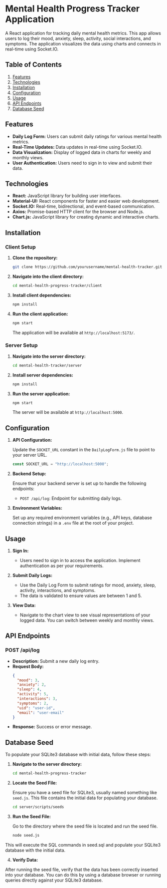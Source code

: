 # Mental Health Progress Tracker Application

A React application for tracking daily mental health metrics. This app allows users to log their mood, anxiety, sleep, activity, social interactions, and symptoms. The application visualizes the data using charts and connects in real-time using Socket.IO.

## Table of Contents

1. [Features](#features)
2. [Technologies](#technologies)
3. [Installation](#installation)
4. [Configuration](#configuration)
5. [Usage](#usage)
6. [API Endpoints](#api-endpoints)
7. [Database Seed](#database-seed)

## Features

- **Daily Log Form:** Users can submit daily ratings for various mental health metrics.
- **Real-Time Updates:** Data updates in real-time using Socket.IO.
- **Data Visualization:** Display of logged data in charts for weekly and monthly views.
- **User Authentication:** Users need to sign in to view and submit their data.

## Technologies

- **React:** JavaScript library for building user interfaces.
- **Material-UI:** React components for faster and easier web development.
- **Socket.IO:** Real-time, bidirectional, and event-based communication.
- **Axios:** Promise-based HTTP client for the browser and Node.js.
- **Chart.js:** JavaScript library for creating dynamic and interactive charts.

## Installation

### Client Setup

1. **Clone the repository:**

   ```bash
   git clone https://github.com/yourusername/mental-health-tracker.git
   ```

2. **Navigate into the client directory:**

   ```bash
   cd mental-health-progress-tracker/client
   ```

3. **Install client dependencies:**

   ```bash
   npm install
   ```

4. **Run the client application:**

   ```bash
   npm start
   ```

   The application will be available at `http://localhost:5173/`.

### Server Setup

1. **Navigate into the server directory:**

   ```bash
   cd mental-health-tracker/server
   ```

2. **Install server dependencies:**

   ```bash
   npm install
   ```

3. **Run the server application:**

   ```bash
   npm start
   ```

   The server will be available at `http://localhost:5000`.

## Configuration

1. **API Configuration:**

   Update the `SOCKET_URL` constant in the `DailyLogForm.js` file to point to your server URL.

   ```js
   const SOCKET_URL = "http://localhost:5000";
   ```

2. **Backend Setup:**

   Ensure that your backend server is set up to handle the following endpoints:

   - `POST /api/log`: Endpoint for submitting daily logs.

3. **Environment Variables:**

   Set up any required environment variables (e.g., API keys, database connection strings) in a `.env` file at the root of your project.

## Usage

1. **Sign In:**

   - Users need to sign in to access the application. Implement authentication as per your requirements.

2. **Submit Daily Logs:**

   - Use the Daily Log Form to submit ratings for mood, anxiety, sleep, activity, interactions, and symptoms.
   - The data is validated to ensure values are between 1 and 5.

3. **View Data:**

   - Navigate to the chart view to see visual representations of your logged data. You can switch between weekly and monthly views.

## API Endpoints

### POST /api/log

- **Description:** Submit a new daily log entry.
- **Request Body:**
  ```json
  {
    "mood": 3,
    "anxiety": 2,
    "sleep": 4,
    "activity": 5,
    "interactions": 3,
    "symptoms": 2,
    "uid": "user-id",
    "email": "user-email"
  }
  ```
- **Response:** Success or error message.

## Database Seed

To populate your SQLite3 database with initial data, follow these steps:

1. **Navigate to the server directory:**

   ```bash
   cd mental-health-progress-tracker
   ```

2. **Locate the Seed File:**

   Ensure you have a seed file for SQLite3, usually named something like `seed.js`. This file contains the initial data for populating your database.

   ```bash
   cd server/scripts/seeds
   ```

3. **Run the Seed File:**

   Go to the directory where the seed file is located and run the seed file.

   ```bash
   node seed.js
   ```

This will execute the SQL commands in seed.sql and populate your SQLite3 database with the initial data.

4. **Verify Data:**

After running the seed file, verify that the data has been correctly inserted into your database. You can do this by using a database browser or running queries directly against your SQLite3 database.
